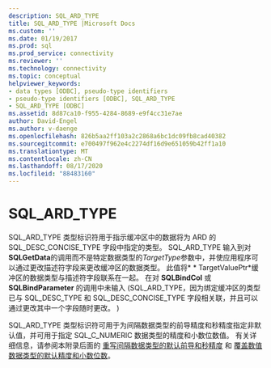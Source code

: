 ```yaml
---
description: SQL_ARD_TYPE
title: SQL_ARD_TYPE |Microsoft Docs
ms.custom: ''
ms.date: 01/19/2017
ms.prod: sql
ms.prod_service: connectivity
ms.reviewer: ''
ms.technology: connectivity
ms.topic: conceptual
helpviewer_keywords:
- data types [ODBC], pseudo-type identifiers
- pseudo-type identifiers [ODBC], SQL_ARD_TYPE
- SQL_ARD_TYPE [ODBC]
ms.assetid: 8d87ca10-f955-4284-8689-e9f4cc31e7ae
author: David-Engel
ms.author: v-daenge
ms.openlocfilehash: 826b5aa2ff103a2c2868a6bc1dc09fb8cad40382
ms.sourcegitcommit: e700497f962e4c2274df16d9e651059b42ff1a10
ms.translationtype: MT
ms.contentlocale: zh-CN
ms.lasthandoff: 08/17/2020
ms.locfileid: "88483160"
---
```

# <a name="sql_ard_type"></a>SQL_ARD_TYPE
SQL_ARD_TYPE 类型标识符用于指示缓冲区中的数据将为 ARD 的 SQL_DESC_CONCISE_TYPE 字段中指定的类型。 SQL_ARD_TYPE 输入到对**SQLGetData**的调用而不是特定数据类型的*TargetType*参数中，并使应用程序可以通过更改描述符字段来更改缓冲区的数据类型。 此值将* \* TargetValuePtr*缓冲区的数据类型与描述符字段联系在一起。 在对 **SQLBindCol** 或 **SQLBindParameter** 的调用中未输入 (SQL_ARD_TYPE，因为绑定缓冲区的类型已与 SQL_DESC_TYPE 和 SQL_DESC_CONCISE_TYPE 字段相关联，并且可以通过更改其中一个字段随时更改。 )   
  
 SQL_ARD_TYPE 类型标识符可用于为间隔数据类型的前导精度和秒精度指定非默认值，并可用于指定 SQL_C_NUMERIC 数据类型的精度和小数位数值。 有关详细信息，请参阅本附录后面的 [重写间隔数据类型的默认前导和秒精度](../../../odbc/reference/appendixes/overriding-default-leading-and-seconds-precision-for-interval-data-types.md) 和 [覆盖数值数据类型的默认精度和小数位数](../../../odbc/reference/appendixes/overriding-default-precision-and-scale-for-numeric-data-types.md)。

